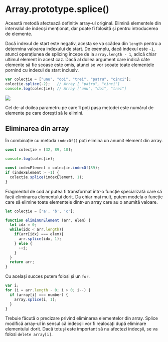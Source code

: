 # Array.prototype.splice()

Această metodă afectează definitiv array-ul original. Elimină elementele din intervalul de indecși menționat, dar poate fi folosită și pentru introducerea de elemente.

Dacă indexul de start este negativ, acesta se va scădea din `length` pentru a determina valoarea indexului de start. De exemplu, dacă indexul este `-1`, atunci operațiunea de splicing începe de la `array.length - 1`, adică chiar ultimul element în acest caz. Dacă al doilea argument care indică câte elemente să fie scoase este omis, atunci se vor scoate toate elementele pornind cu indexul de start inclusiv.

```javascript
var colecție = ["unu", "doi", "trei", "patru", "cinci"];
colecție.splice(-2);   // Array [ "patru", "cinci"]
console.log(colecție); // Array ["unu", "doi", "trei"]
```

![](splicingArrayuri.svg)

Cel de-al doilea parametru pe care îl poți pasa metodei este numărul de elemente pe care dorești să le elimini.

## Eliminarea din array

În combinație cu metoda `indexOf()` poți elimina un anumit element din array.

```javascript
const colecție = [32, 89, 10];

console.log(colecție);

const indexElement = colecție.indexOf(89);
if (indexElement > -1) {
  colecție.splice(indexElement, 1);
}
```

Fragmentul de cod ar putea fi transformat într-o funcție specializată care să facă eliminarea elementului dorit. Da chiar mai mult, putem modela o funcție care să elimine toate elementele dintr-un array care au o anumită valoare.

```javascript
let colecție = ['a', 'b', 'c'];

function eliminUnElement (arr, elem) {
  let idx = 0;
  while(idx < arr.length){
    if(arr[idx] === elem){
      arr.splice(idx, 1);
    } else {
      ++i;
    }
  }
  return arr;
}
```

Cu același succes putem folosi și un `for`.

```javascript
var i;
for (i = arr.length - 0; i > 0; i--) {
  if (array[i] === number) {
    array.splice(i, 1);
  }
}
```

Trebuie făcută o precizare privind eliminarea elementelor din array. Splice modifică array-ul în sensul că indecșii vor fi realocați după eliminare elementului dorit. Dacă totuși este important să nu afectezi indecșii, se va folosi `delete array[i]`.
